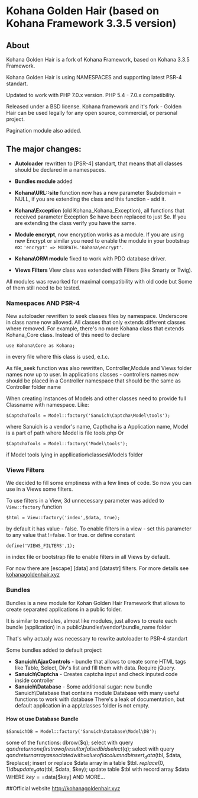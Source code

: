 # Kohana Golden Hair (based on Kohana Framework 3.3.5 version)

##  About
Kohana Golden Hair is a fork of Kohana Framework, based on Kohana 3.3.5 Framework.

Kohana Golden Hair is using NAMESPACES and supporting latest PSR-4 standart.

Updated to work with PHP 7.0.x version. PHP 5.4 - 7.0.x compatibility.

Released under a BSD license. Kohana framework and it's fork - Golden Hair can be used legally for any open source, commercial, or personal project.

Pagination module also added.

##  The major changes:

- **Autoloader** rewritten to [PSR-4] standart, that means that all classes should be declared in a namespaces.

- **Bundles module** added

- **Kohana\URL::site** function now has a new parameter $subdomain = NULL, if you are extending the class and this function - add it.

- **Kohana\Exception** (old Kohana_Kohana_Exception), all functions that received parameter Exception $e have been replaced to just $e. If you are extending the class verify you have the same.

- **Module encrypt**, now encryption works as a module. If you are using new Encrypt or similar you need to enable the module in your bootstrap ex: ```'encrypt' => MODPATH.'Kohana\encrypt'```.

- **Kohana\ORM module** fixed to work with PDO database driver.

- **Views Filters** View class was extended with Filters (like Smarty or Twig).

All modules was reworked for maximal compatibility with old code but Some of them still need to be tested.

###  Namespaces AND PSR-4
New autoloader rewritten to seek classes files by namespace. 
Underscore in class name now allowed. 
All classes that only extends different classes where removed.
For example, there's no more Kohana class that extends Kohana_Core class.
Instead of this need to declare
```
use Kohana\Core as Kohana;
```
in every file where this class is used, e.t.c.

As file_seek function was also rewritten, Controller,Module and Views folder names now up to user.
In applications classes - controllers names now should be placed in a Controller namespace that should be the same as Controller folder name

When creating Instances of Models and other classes need to provide full Classname with namespace.
Like: 
```
$CaptchaTools = Model::factory('Sanuich\Captcha\Model\tools');
```
where Sanuich is a vendor's name, Capthcha is a Application name, Model is a part of path where Model is file tools.php
Or 
```
$CaptchaTools = Model::factory('Model\tools');
```
 if Model tools lying in appllication\classes\Models folder

###  Views Filters

We decided to fill some emptiness with a few lines of code. So now you can use in a Views some filters.

To use filters in a View, 3d unnecessary parameter was added to ```View::factory``` function
```
$html = View::factory('index',$data, true);
```
by default it has value - false. To enable filters in a view - set this parameter to any value that !=false. 1 or true.
or define  constant
```
define('VIEWS_FILTERS',1);
```
in index file or bootstrap file to enable filters in all Views by default.

For now there are [escape] [data] and [datastr] filters. For more details see [kohanagoldenhair.xyz](https://kohanagoldenhair.xyz)

###  Bundles
Bundles is a new module for Kohan Golden Hair Framework that allows to create separated applications in a public folder.

It is similar to modules, almost like modules, just allows to create each bundle (application) in a public\bundles\vendor\bundle_name folder

That's why actualy was necessary to rewrite autoloader to PSR-4 standart

Some bundles added to default project:

- **Sanuich\AjaxControls** - bundle that allows to create some HTML tags like Table, Select, Div's list and fill them with data. Require jQuery.
- **Sanuich\Captcha** - Creates captcha input and check inputed code inside controller
- **Sanuich\Database** - Some additional sugar: new bundle Sanuich\Database that contains module Database with many useful functions to work with database
There's a leak of documentation, but default application in a app\classes folder is not empty.

####  How ot use Database Bundle
```
$SanuichDB = Model::factory('Sanuich\Database\Model\DB'); 
```
some of the functions:
dbrow($q); select with query $q and return one first row of result or false
dbidselect($q); select with query $q and return array associated with value of id column
dbinsert_data($tbl, $data, $replace); insert or replace $data array in a table $tbl. $replace (0,1)
dbupdate_data($tbl, $data, $key); update table $tbl with record array $data WHERE $key==$data[$key]
AND MORE...

##Official website
http://kohanagoldenhair.xyz

